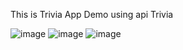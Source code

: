 This is Trivia App Demo  using api Trivia 


![image](https://github.com/user-attachments/assets/f266cf55-6b43-40a8-8870-835c6388a636)
![image](https://github.com/user-attachments/assets/22928eb6-43fe-4843-9ecd-916385792697)
![image](https://github.com/user-attachments/assets/f35ee328-37fd-4c87-881e-abb4ad405bdb)

